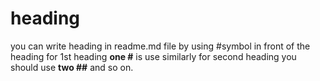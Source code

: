 # heading
you can write heading in readme.md file by using #symbol in front of the heading for 1st heading **one #** is use similarly for second heading you should use **two ##** and so on.
